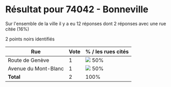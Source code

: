 # Résultat pour 74042 - Bonneville

Sur l'ensemble de la ville il y a eu 12 réponses dont 2 réponses avec une rue citée (16%)

2 points noirs identifiés

| Rue | Vote | % / les rues cités|
|-----|------|-------------------|
| Route de Genève | 1 | <img src="../../img/bar_50.gif" />&nbsp;50%|
| Avenue du Mont-Blanc | 1 | <img src="../../img/bar_50.gif" />&nbsp;50%|
| **Total** | 2 | 100%|
